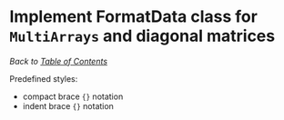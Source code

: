 # Implement FormatData class for `MultiArrays` and diagonal matrices

_Back to [Table of Contents](../README.md)_

Predefined styles:
* compact brace `{}` notation
* indent brace `{}` notation

